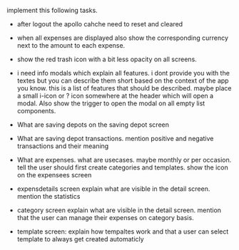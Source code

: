 implement this following tasks. 

- after logout the apollo cahche need to reset and cleared

- when all expenses are displayed also show the corresponding currency next to the amount to each expense. 

- show the red trash icon with a bit less opacity on all screens. 

- i need info modals which explain all features. i dont provide you with the textes but you can describe them short based on the context of the app you know. 
this is a list of features that should be described. maybe place a small i-icon or ? icon somewhere at the header which will open a modal. Also show the trigger to open the modal on all empty list components.
- What are saving depots on the saving depot screen
- What are saving depot transactions. mention positive and negative transactions and their meaning
- What are expenses. what are usecases. maybe monthly or per occasion. tell the user should first create categories and templates. show the icon on the expensees screen
- expensdetails screen explain what are visible in the detail screen. mention the statistics
- category screen explain what are visible in the detail screen. mention that the user can manage their expenses on category basis.
- template screen: explain how tempaltes work and that a user can select template to always get created automaticly